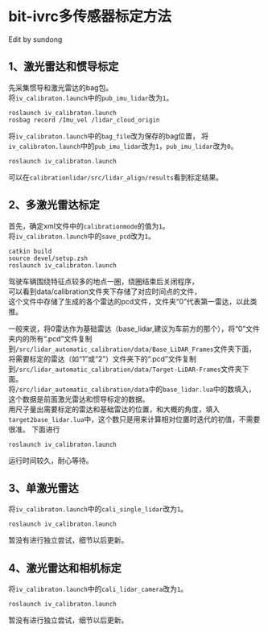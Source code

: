 bit-ivrc多传感器标定方法
========================

Edit by sundong

1、激光雷达和惯导标定
------------------
先采集惯导和激光雷达的bag包。  
将`iv_calibraton.launch`中的`pub_imu_lidar`改为`1`。
```
roslaunch iv_calibraton.launch
rosbag record /Imu_vel /lidar_cloud_origin
```
将`iv_calibraton.launch`中的`bag_file`改为保存的bag位置，
将`iv_calibraton.launch`中的`pub_imu_lidar`改为`1`，`pub_imu_lidar`改为`0`。
```
roslaunch iv_calibraton.launch
```
可以在`calibrationlidar/src/lidar_align/results`看到标定结果。

2、多激光雷达标定
--------------
首先，确定xml文件中的`calibrationmode`的值为`1`。  
将`iv_calibraton.launch`中的`save_pcd`改为`1`。
```
catkin build
source devel/setup.zsh
roslaunch iv_calibraton.launch
````
驾驶车辆围绕特征点较多的地点一圈，绕圈结束后关闭程序，  
可以看到data/calibration文件夹下存储了对应时间点的文件，    
这个文件中存储了生成的各个雷达的pcd文件，文件夹“0”代表第一雷达，以此类推。

一般来说，将0雷达作为基础雷达（base_lidar,建议为车前方的那个），将“0”文件夹内的所有“.pcd”文件复制到`/src/lidar_automatic_calibration/data/Base_LiDAR_Frames`文件夹下面，将需要标定的雷达（如“1”或“2”）文件夹下的“.pcd”文件复制到`/src/lidar_automatic_calibration/data/Target-LiDAR-Frames`文件夹下面。  
将`/src/lidar_automatic_calibration/data`中的`base_lidar.lua`中的数填入，这个数据是前面激光雷达和惯导标定的数据。  
用尺子量出需要标定的雷达和基础雷达的位置，和大概的角度，填入`target2base_lidar.lua`中，这个数只是用来计算相对位置时迭代的初值，不需要很准。
下面进行
```
roslaunch iv_calibraton.launch
```
运行时间较久，耐心等待。

3、单激光雷达
-----------------
将`iv_calibraton.launch`中的`cali_single_lidar`改为`1`。
```
roslaunch iv_calibraton.launch
```
暂没有进行独立尝试，细节以后更新。

4、激光雷达和相机标定
-----------------
将`iv_calibraton.launch`中的`cali_lidar_camera`改为`1`。
```
roslaunch iv_calibraton.launch
```
暂没有进行独立尝试，细节以后更新。

